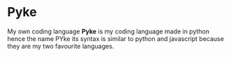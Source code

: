 # Pyke
My own coding language
**Pyke** is my coding language made in python hence the name PYke its syntax is similar to python and javascript because they are my two favourite languages.
